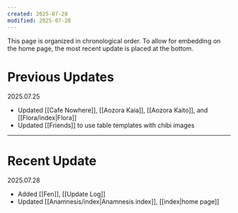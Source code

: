 ```yaml
---
created: 2025-07-28
modified: 2025-07-28
---
```


This page is organized in chronological order. To allow for embedding on the home page, the most recent update is placed at the bottom.
# Previous Updates
2025.07.25
- Updated [[Cafe Nowhere]], [[Aozora Kaia]], [[Aozora Kaito]], and [[Flora/index|Flora]]
- Updated [[Friends]] to use table templates with chibi images

---
# Recent Update
2025.07.28 
- Added [[Fen]], [[Update Log]]
- Updated [[Anamnesis/index|Anamnesis index]], [[index|home page]]